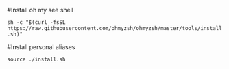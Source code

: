 #Install oh my see shell

`sh -c "$(curl -fsSL https://raw.githubusercontent.com/ohmyzsh/ohmyzsh/master/tools/install.sh)"`

#Install personal aliases

`source ./install.sh`
